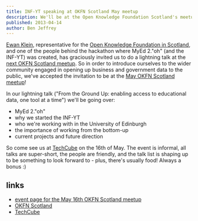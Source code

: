 ```yaml
---
title: INF-YT speaking at OKFN Scotland May meetup
description: We'll be at the Open Knowledge Foundation Scotland's meetup on May 16th. Be there!
published: 2013-04-14
author: Ben Jeffrey
---
```


[Ewan Klein][], representative for the [Open Knowledge Foundation in Scotland][OKFN Scotland],
and one of the people behind the hackathon where MyEd 2."oh" (and the INF-YT)
was created, has graciously invited us to do a lightning talk at
the [next OKFN Scotland meetup][meetup]. So in order to introduce ourselves to
the wider community engaged in opening up business and government data to
the public, we've accepted the invitation to be at the [May OKFN Scotland meetup][meetup]!

In our lightning talk ("From the Ground Up: enabling access to
educational data, one tool at a time") we'll be going over:

* MyEd 2."oh"
* why we started the INF-YT
* who we're working with in the University of Edinburgh
* the importance of working from the bottom-up
* current projects and future direction

So come see us at [TechCube][] on the 16th of May. The event is informal,
all talks are super-short, the people are friendly, and the talk list is
shaping up to be something to look forward to - plus, there's usually food!
Always a bonus :)


links
-----

* [event page for the May 16th OKFN Scotland meetup][meetup]
* [OKFN Scotland][]
* [TechCube][]



<!-- links -->
[Ewan Klein]: http://homepages.inf.ed.ac.uk/ewan/
[Open Knowledge Foundation in Scotland]: http://scot.okfn.org
[TechCube]: http://techcu.be/
[meetup]: http://www.meetup.com/OpenKnowledgeFoundation/Edinburgh-GB/914412/
[OKFN Scotland]: http://scot.okfn.org/
